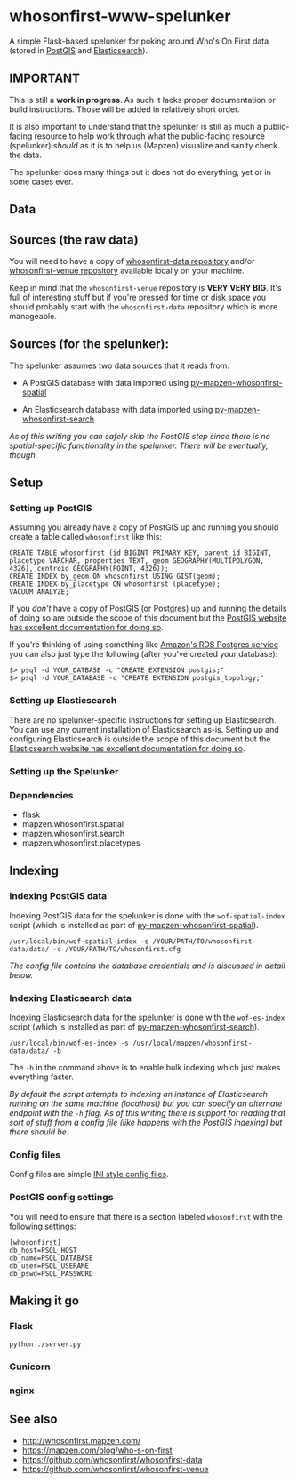 # whosonfirst-www-spelunker

A simple Flask-based spelunker for poking around Who's On First data (stored in [PostGIS](https://github.com/mapzen/py-mapzen-whosonfirst-spatial) and [Elasticsearch](https://github.com/mapzen/py-mapzen-whosonfirst-search)).

## IMPORTANT

This is still a **work in progress**. As such it lacks proper documentation or
build instructions. Those will be added in relatively short order.

It is also important to understand that the spelunker is still as much a
public-facing resource to help work through what the public-facing resource
(spelunker) _should_ as it is to help us (Mapzen) visualize and sanity check the
data.

The spelunker does many things but it does not do everything, yet or in some
cases ever.

## Data

## Sources (the raw data)

You will need to have a copy of [whosonfirst-data
repository](https://github.com/whosonfirst/whosonfirst-data/) and/or [whosonfirst-venue
repository](https://github.com/whosonfirst/whosonfirst-venue/) available locally
on your machine.

Keep in mind that the `whosonfirst-venue` repository is **VERY VERY BIG**. It's
full of interesting stuff but if you're pressed for time or disk space you
should probably start with the `whosonfirst-data` repository which is more manageable.

## Sources (for the spelunker):

The spelunker assumes two data sources that it reads from:

* A PostGIS database with data imported using
  [py-mapzen-whosonfirst-spatial](https://github.com/whosonfirst/py-mapzen-whosonfirst-spatial)

* An Elasticsearch database with data imported using
  [py-mapzen-whosonfirst-search](https://github.com/whosonfirst/py-mapzen-whosonfirst-search)

_As of this writing you can safely skip the PostGIS step since there is no
spatial-specific functionality in the spelunker. There will be eventually,
though._

## Setup

### Setting up PostGIS

Assuming you already have a copy of PostGIS up and running you should create a table called `whosonfirst` like this:

```
CREATE TABLE whosonfirst (id BIGINT PRIMARY KEY, parent_id BIGINT, placetype VARCHAR, properties TEXT, geom GEOGRAPHY(MULTIPOLYGON, 4326), centroid GEOGRAPHY(POINT, 4326));
CREATE INDEX by_geom ON whosonfirst USING GIST(geom);
CREATE INDEX by_placetype ON whosonfirst (placetype);
VACUUM ANALYZE;
```

If you _don't_ have a copy of PostGIS (or Postgres) up and running the details
of doing so are outside the scope of this document but the [PostGIS website has
excellent documentation for doing
so](http://postgis.net/docs/manual-2.1/postgis_installation.html).

If you're thinking of using something like [Amazon's RDS Postgres service](https://aws.amazon.com/rds/postgresql/)
you can also just type the following (after you've created your database):

```
$> psql -d YOUR_DATBASE -c "CREATE EXTENSION postgis;"
$> psql -d YOUR_DATABASE -c "CREATE EXTENSION postgis_topology;"
```

### Setting up Elasticsearch

There are no spelunker-specific instructions for setting up Elasticsearch. You
can use any current installation of Elasticsearch as-is. Setting up and
configuring Elasticsearch is outside the scope of this document but the
[Elasticsearch website has excellent documentation for doing so](https://www.elastic.co/guide/en/elasticsearch/guide/current/_installing_elasticsearch.html).

### Setting up the Spelunker

### Dependencies

* flask
* mapzen.whosonfirst.spatial
* mapzen.whosonfirst.search
* mapzen.whosonfirst.placetypes

## Indexing

### Indexing PostGIS data

Indexing PostGIS data for the spelunker is done with the `wof-spatial-index`
script (which is installed as part of  [py-mapzen-whosonfirst-spatial](https://github.com/whosonfirst/py-mapzen-whosonfirst-spatial)).

```
/usr/local/bin/wof-spatial-index -s /YOUR/PATH/TO/whosonfirst-data/data/ -c /YOUR/PATH/TO/whosonfirst.cfg
```

_The config file contains the database credentials and is discussed in detail
below._

### Indexing Elasticsearch data

Indexing Elasticsearch data for the spelunker is done with the `wof-es-index`
script (which is installed as part of  [py-mapzen-whosonfirst-search](https://github.com/whosonfirst/py-mapzen-whosonfirst-search)).

```
/usr/local/bin/wof-es-index -s /usr/local/mapzen/whosonfirst-data/data/ -b
```

The `-b` in the command above is to enable bulk indexing which just makes
everything faster.

_By default the script attempts to indexing an instance of Elasticsearch running
on the same machine (localhost) but you can specify an alternate endpoint with
the `-h` flag. As of this writing there is support for reading that sort of
stuff from a config file (like happens with the PostGIS indexing) but there
should be._

### Config files

Config files are simple [INI style config files](https://en.wikipedia.org/wiki/INI_file).

### PostGIS config settings

You will need to ensure that there is a section labeled `whosonfirst` with the
following settings:

```
[whosonfirst]
db_host=PSQL_HOST
db_name=PSQL_DATABASE
db_user=PSQL_USERAME
db_pswd=PSQL_PASSWORD
```

## Making it go

### Flask

```
python ./server.py
```

### Gunicorn

### nginx

## See also

* http://whosonfirst.mapzen.com/
* https://mapzen.com/blog/who-s-on-first
* https://github.com/whosonfirst/whosonfirst-data
* https://github.com/whosonfirst/whosonfirst-venue
